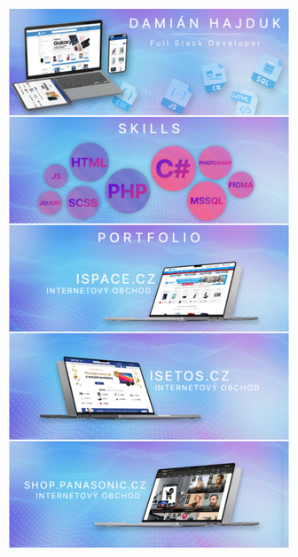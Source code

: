 <!--
### Hi there 👋

**damianhajduk/damianhajduk** is a ✨ _special_ ✨ repository because its `README.md` (this file) appears on your GitHub profile.

Here are some ideas to get you started:

- 🔭 I’m currently working on ...
- 🌱 I’m currently learning ...
- 👯 I’m looking to collaborate on ...
- 🤔 I’m looking for help with ...
- 💬 Ask me about ...
- 📫 How to reach me: ...
- 😄 Pronouns: ...
- ⚡ Fun fact: ...
-->

![alt text](https://github.com/damianhajduk/damianhajduk/blob/main/Artboard1.jpg?raw=true)
![alt text](https://github.com/damianhajduk/damianhajduk/blob/main/Artboard2.jpg?raw=true)
[![alt text](https://github.com/damianhajduk/damianhajduk/blob/main/Artboard3.jpg?raw=true)](https://www.ispace.cz/)
[![alt text](https://github.com/damianhajduk/damianhajduk/blob/main/Artboard4.jpg?raw=true)](https://www.isetos.cz/)
[![alt text](https://github.com/damianhajduk/damianhajduk/blob/main/Artboard5.jpg?raw=true)](https://www.shop.panasonic.cz/)
